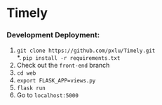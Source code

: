 # Timely

### Development Deployment:

1. `git clone https://github.com/pxlu/Timely.git`  
  *. `pip install -r requirements.txt`
2. Check out the `front-end` branch
3. `cd web`
4. `export FLASK_APP=views.py`
5. `flask run`
6. Go to `localhost:5000`